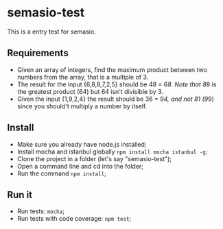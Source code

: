 # semasio-test

This is a entry test for semasio.


## Requirements

 - Given an array of integers, find the maximum product between two numbers from the array, that is a multiple of 3.
 - The result for the input {6,8,8,7,2,5} should be 48 = 6*8. Note that 8*8 is the greatest product (64) but 64 isn't divisible by 3.
 - Given the input {1,9,2,4} the result should be  36 = 9*4, and not 81 (9*9) since you should't multiply a number by itself.



## Install

 - Make sure you already have node.js installed;
 - Install mocha and istanbul globally `npm install mocha istanbul -g`;
 - Clone the project in a folder (let's say "semasio-test");
 - Open a command line and cd into the folder;
 - Run the command `npm install`;



## Run it

 - Run tests: `mocha`;
 - Run tests with code coverage: `npm test`;

